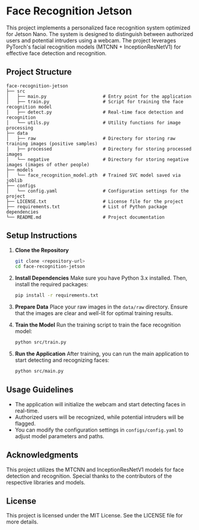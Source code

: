 # Face Recognition Jetson

This project implements a personalized face recognition system optimized for Jetson Nano. The system is designed to distinguish between authorized users and potential intruders using a webcam. The project leverages PyTorch's facial recognition models (MTCNN + InceptionResNetV1) for effective face detection and recognition.

## Project Structure

```
face-recognition-jetson
├── src
│   ├── main.py                     # Entry point for the application
│   ├── train.py                    # Script for training the face recognition model
│   ├── detect.py                   # Real-time face detection and recognition
│   └── utils.py                    # Utility functions for image processing
├── data
│   ├── raw                         # Directory for storing raw training images (positive samples)
│   ├── processed                   # Directory for storing processed images
│   └── negative                    # Directory for storing negative images (images of other people)
├── models
│   └── face_recognition_model.pth  # Trained SVC model saved via joblib
├── configs
│   └── config.yaml                 # Configuration settings for the project
├── LICENSE.txt                     # License file for the project
├── requirements.txt                # List of Python package dependencies
└── README.md                       # Project documentation
```

## Setup Instructions

1. **Clone the Repository**
   ```bash
   git clone <repository-url>
   cd face-recognition-jetson
   ```

2. **Install Dependencies**
   Make sure you have Python 3.x installed. Then, install the required packages:
   ```bash
   pip install -r requirements.txt
   ```

3. **Prepare Data**
   Place your raw images in the `data/raw` directory. Ensure that the images are clear and well-lit for optimal training results.

4. **Train the Model**
   Run the training script to train the face recognition model:
   ```bash
   python src/train.py
   ```

5. **Run the Application**
   After training, you can run the main application to start detecting and recognizing faces:
   ```bash
   python src/main.py
   ```

## Usage Guidelines

- The application will initialize the webcam and start detecting faces in real-time.
- Authorized users will be recognized, while potential intruders will be flagged.
- You can modify the configuration settings in `configs/config.yaml` to adjust model parameters and paths.

## Acknowledgments

This project utilizes the MTCNN and InceptionResNetV1 models for face detection and recognition. Special thanks to the contributors of the respective libraries and models.

## License

This project is licensed under the MIT License. See the LICENSE file for more details.

